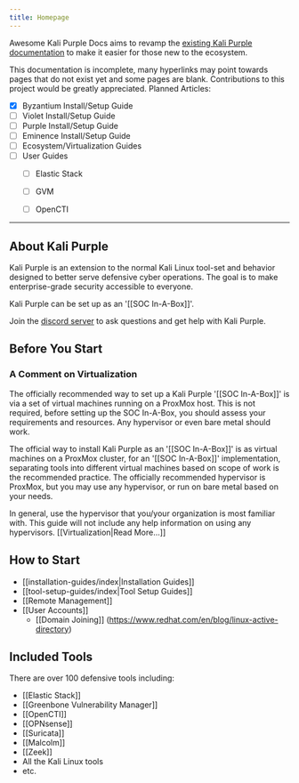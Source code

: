 ```yaml
---
title: Homepage
---
```

Awesome Kali Purple Docs aims to revamp the [existing Kali Purple documentation](https://gitlab.com/kalilinux/kali-purple/documentation/-/wikis/home) to make it easier for those new to the ecosystem.

This documentation is incomplete, many hyperlinks may point towards pages that do not exist yet and some pages are blank. Contributions to this project would be greatly appreciated.
Planned Articles:
- [x] Byzantium Install/Setup Guide
- [ ] Violet Install/Setup Guide
- [ ] Purple Install/Setup Guide
- [ ] Eminence Install/Setup Guide
- [ ] Ecosystem/Virtualization Guides
- [ ] User Guides
	- [ ] Elastic Stack
	- [ ] GVM
	- [ ] OpenCTI


---
## About Kali Purple
Kali Purple is an extension to the normal Kali Linux tool-set and behavior designed to better serve defensive cyber operations. The goal is to make enterprise-grade security accessible to everyone.

Kali Purple can be set up as an '[[SOC In-A-Box]]'.

Join the [discord server](https://discord.com/invite/jwhaVmy74p) to ask questions and get help with Kali Purple.

## Before You Start
### A Comment on Virtualization
The officially recommended way to set up a Kali Purple '[[SOC In-A-Box]]' is via a set of virtual machines running on a ProxMox host. This is not required, before setting up the SOC In-A-Box, you should assess your requirements and resources. Any hypervisor or even bare metal should work. 

The official way to install Kali Purple as an '[[SOC In-A-Box]]'  is as virtual machines on a ProxMox cluster, for an '[[SOC In-A-Box]]' implementation, separating tools into different virtual machines based on scope of work is the recommended practice. The officially recommended hypervisor is ProxMox, but you may use any hypervisor, or run on bare metal based on your needs.

In general, use the hypervisor that you/your organization is most familiar with. This guide will not include any help information on using any hypervisors.
[[Virtualization|Read More...]]

## How to Start
- [[installation-guides/index|Installation Guides]]
- [[tool-setup-guides/index|Tool Setup Guides]]
- [[Remote Management]]
- [[User Accounts]]
	- [[Domain Joining]] (https://www.redhat.com/en/blog/linux-active-directory)

## Included Tools
There are over 100 defensive tools including:
- [[Elastic Stack]]
- [[Greenbone Vulnerability Manager]]
- [[OpenCTI]]
- [[OPNsense]]
- [[Suricata]]
- [[Malcolm]]
- [[Zeek]]
- All the Kali Linux tools
- etc.




